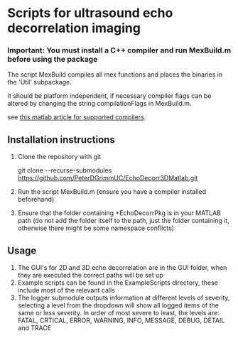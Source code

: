 # Scripts for ultrasound echo decorrelation imaging
### Important: You must install a C++ compiler and run MexBuild.m before using the package
The script MexBuild compiles all mex functions and places the binaries in the 'Util' subpackage.

It should be platform independent, if necessary compiler flags can be altered by changing the string compilationFlags in MexBuild.m.

see [this matlab article for supported compilers](https://www.mathworks.com/support/requirements/supported-compilers.html).

## Installation instructions
1. Clone the repository with git 

      git clone --recurse-submodules https://github.com/PeterDGrimmUC/EchoDecorr3DMatlab.git

2. Run the script MexBuild.m (ensure you have a compiler installed beforehand)
3. Ensure that the folder containing +EchoDecorrPkg is in your MATLAB path (do not add the folder itself to the path, just the folder containing it, otherwise there might be some namespace conflicts)

## Usage
1. The GUI's for 2D and 3D echo decorrelation are in the GUI folder, when they are executed the correct paths will be set up
2. Example scripts can be found in the ExampleScripts directory, these include most of the relevant calls 
3. The logger submodule outputs information at different levels of severity, selecting a level from the dropdown will show all logged items of the same or less severity. In order of most severe to least, the levels are: FATAL, CRTICAL, ERROR, WARNING, INFO, MESSAGE, DEBUG, DETAIL and TRACE
